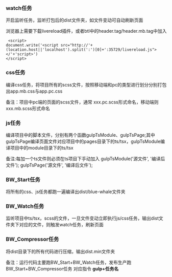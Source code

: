 
### watch任务

开启监听任务，监听打包后的dist文件夹，如文件变动可自动刷新页面

浏览器上需要下载livereload插件，或者btl中的header.tag/header.mb.tag中加入
```
 <script>
document.write('<script src="http://'+ (location.host||'localhost').split(':')[0]+':35729/livereload.js"></'+'script>')
</script> 

```

### css任务

编译css任务，将项目所有的scss文件，按照移动端和pc的类型进行划分分别打包出app.mb.css与app.pc.css

备注：项目中pc端的页面的scss文件，通常 xxx.pc.scss形式命名，移动端则 xxx.mb.scss形式命名

### js任务

编译项目中的脚本文件，分别有两个函数gulpTsModule、gulpTsPage;其中gulpTsPage编译页面文件对应项目中的pages目录下的ts/tsx，gulpTsModule编译项目中的module目录下的ts/tsx

备注:每加一个ts文件则必须在ts项目下手动加入   gulpTsModule('源文件', '编译后文件');  gulpTsPage('源文件', '编译后文件');

### BW_Start任务

将所有的css、js任务都跑一遍编译出dist/blue-whale文件夹

### BW_Watch任务

监听项目中ts/tsx，scss的文件，一旦文件变动立即执行js/css任务，输出dist文件夹下对应的文件，则触发watch任务，刷新页面

### BW_Compressor任务

将dist目录下的所有代码进行压缩，输出dist.min文件夹

备注：运行代码主要跑BW_Start+BW_Watch任务，发布生产跑BW_Start+BW_Compressor任务 对应指令 **gulp+任务名**